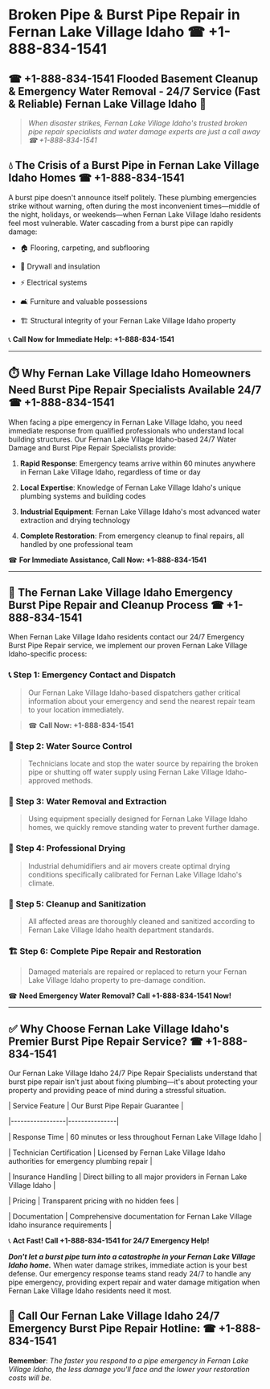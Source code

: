 # Broken Pipe & Burst Pipe Repair in Fernan Lake Village Idaho ☎ +1-888-834-1541  
## ☎ +1-888-834-1541 Flooded Basement Cleanup & Emergency Water Removal - 24/7 Service (Fast & Reliable) Fernan Lake Village Idaho 🚨  

> *When disaster strikes, Fernan Lake Village Idaho's trusted broken pipe repair specialists and water damage experts are just a call away ☎ +1-888-834-1541*  

## 💧 The Crisis of a Burst Pipe in Fernan Lake Village Idaho Homes ☎ +1-888-834-1541  

A burst pipe doesn't announce itself politely. These plumbing emergencies strike without warning, often during the most inconvenient times—middle of the night, holidays, or weekends—when Fernan Lake Village Idaho residents feel most vulnerable. Water cascading from a burst pipe can rapidly damage:  

* 🏠 Flooring, carpeting, and subflooring  
* 🧱 Drywall and insulation  
* ⚡ Electrical systems  
* 🛋️ Furniture and valuable possessions  
* 🏗️ Structural integrity of your Fernan Lake Village Idaho property  

📞 **Call Now for Immediate Help: +1-888-834-1541**  

---  

## ⏱️ Why Fernan Lake Village Idaho Homeowners Need Burst Pipe Repair Specialists Available 24/7 ☎ +1-888-834-1541  

When facing a pipe emergency in Fernan Lake Village Idaho, you need immediate response from qualified professionals who understand local building structures. Our Fernan Lake Village Idaho-based 24/7 Water Damage and Burst Pipe Repair Specialists provide:  

1. **Rapid Response**: Emergency teams arrive within 60 minutes anywhere in Fernan Lake Village Idaho, regardless of time or day  
2. **Local Expertise**: Knowledge of Fernan Lake Village Idaho's unique plumbing systems and building codes  
3. **Industrial Equipment**: Fernan Lake Village Idaho's most advanced water extraction and drying technology  
4. **Complete Restoration**: From emergency cleanup to final repairs, all handled by one professional team  

☎ **For Immediate Assistance, Call Now: +1-888-834-1541**  

---  

## 🔧 The Fernan Lake Village Idaho Emergency Burst Pipe Repair and Cleanup Process ☎ +1-888-834-1541  

When Fernan Lake Village Idaho residents contact our 24/7 Emergency Burst Pipe Repair service, we implement our proven Fernan Lake Village Idaho-specific process:  

### 📞 Step 1: Emergency Contact and Dispatch  
> Our Fernan Lake Village Idaho-based dispatchers gather critical information about your emergency and send the nearest repair team to your location immediately.  
> ☎ **Call Now: +1-888-834-1541**  

### 🚿 Step 2: Water Source Control  
> Technicians locate and stop the water source by repairing the broken pipe or shutting off water supply using Fernan Lake Village Idaho-approved methods.  

### 🌊 Step 3: Water Removal and Extraction  
> Using equipment specially designed for Fernan Lake Village Idaho homes, we quickly remove standing water to prevent further damage.  

### 💨 Step 4: Professional Drying  
> Industrial dehumidifiers and air movers create optimal drying conditions specifically calibrated for Fernan Lake Village Idaho's climate.  

### 🧼 Step 5: Cleanup and Sanitization  
> All affected areas are thoroughly cleaned and sanitized according to Fernan Lake Village Idaho health department standards.  

### 🏗️ Step 6: Complete Pipe Repair and Restoration  
> Damaged materials are repaired or replaced to return your Fernan Lake Village Idaho property to pre-damage condition.  

☎ **Need Emergency Water Removal? Call +1-888-834-1541 Now!**  

---  

## ✅ Why Choose Fernan Lake Village Idaho's Premier Burst Pipe Repair Service? ☎ +1-888-834-1541  

Our Fernan Lake Village Idaho 24/7 Pipe Repair Specialists understand that burst pipe repair isn't just about fixing plumbing—it's about protecting your property and providing peace of mind during a stressful situation.  

| Service Feature | Our Burst Pipe Repair Guarantee |  
|-----------------|---------------|  
| Response Time | 60 minutes or less throughout Fernan Lake Village Idaho |  
| Technician Certification | Licensed by Fernan Lake Village Idaho authorities for emergency plumbing repair |  
| Insurance Handling | Direct billing to all major providers in Fernan Lake Village Idaho |  
| Pricing | Transparent pricing with no hidden fees |  
| Documentation | Comprehensive documentation for Fernan Lake Village Idaho insurance requirements |  

📞 **Act Fast! Call +1-888-834-1541 for 24/7 Emergency Help!**  

***Don't let a burst pipe turn into a catastrophe in your Fernan Lake Village Idaho home.*** When water damage strikes, immediate action is your best defense. Our emergency response teams stand ready 24/7 to handle any pipe emergency, providing expert repair and water damage mitigation when Fernan Lake Village Idaho residents need it most.  

## 📱 Call Our Fernan Lake Village Idaho 24/7 Emergency Burst Pipe Repair Hotline: ☎ +1-888-834-1541  

**Remember**: *The faster you respond to a pipe emergency in Fernan Lake Village Idaho, the less damage you'll face and the lower your restoration costs will be.*